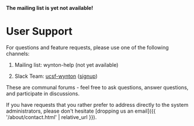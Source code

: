 <div class="alert alert-danger" role="alert">
<strong>The mailing list is yet not available!</strong>
</div>

# User Support

For questions and feature requests, please use one of the following channels:

1. Mailing list: wynton-help (not yet available)

2. Slack Team: [ucsf-wynton](https://ucsf-wynton.slack.com/) ([signup](https://join.slack.com/t/ucsf-wynton/signup))

<!--
3. the [Wynton issue tracker]
-->

These are communal forums - feel free to ask questions, answer questions, and participate in discussions.

If you have requests that you rather prefer to address directly to the system administrators, please don't hesitate [dropping us an email]({{ '/about/contact.html' | relative_url }}).


[Wynton mailing list]: https://github.com/UCSF-HPC/wynton/wiki/Todo
[Wynton issue tracker]: https://github.com/UCSF-HPC/wynton/wiki/Todo 
